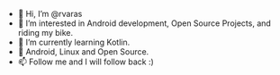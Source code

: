 - 👋 Hi, I’m @rvaras
- 👀 I’m interested in Android development, Open Source Projects, and riding my bike.
- 🌱 I’m currently learning Kotlin.
- 💞️ Android, Linux and Open Source.
- 📫 Follow me and I will follow back :)

<!---
rvaras/rvaras is a ✨ special ✨ repository because its `README.md` (this file) appears on your GitHub profile.
You can click the Preview link to take a look at your changes.
--->
